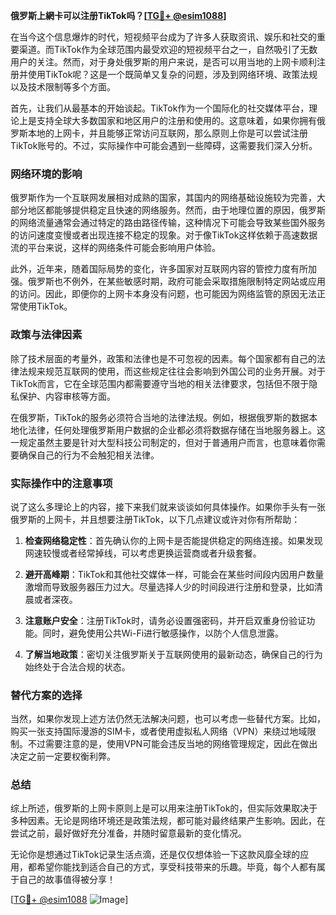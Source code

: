 **俄罗斯上網卡可以注册TikTok吗？[[TG💪+ @esim1088](https://t.me/s/esim1088)]**

在当今这个信息爆炸的时代，短视频平台成为了许多人获取资讯、娱乐和社交的重要渠道。而TikTok作为全球范围内最受欢迎的短视频平台之一，自然吸引了无数用户的关注。然而，对于身处俄罗斯的用户来说，是否可以用当地的上网卡顺利注册并使用TikTok呢？这是一个既简单又复杂的问题，涉及到网络环境、政策法规以及技术限制等多个方面。

首先，让我们从最基本的开始谈起。TikTok作为一个国际化的社交媒体平台，理论上是支持全球大多数国家和地区用户的注册和使用的。这意味着，如果你拥有俄罗斯本地的上网卡，并且能够正常访问互联网，那么原则上你是可以尝试注册TikTok账号的。不过，实际操作中可能会遇到一些障碍，这需要我们深入分析。

### 网络环境的影响

俄罗斯作为一个互联网发展相对成熟的国家，其国内的网络基础设施较为完善，大部分地区都能够提供稳定且快速的网络服务。然而，由于地理位置的原因，俄罗斯的网络流量通常会通过特定的路由路径传输，这种情况下可能会导致某些国外服务的访问速度变慢或者出现连接不稳定的现象。对于像TikTok这样依赖于高速数据流的平台来说，这样的网络条件可能会影响用户体验。

此外，近年来，随着国际局势的变化，许多国家对互联网内容的管控力度有所加强。俄罗斯也不例外，在某些敏感时期，政府可能会采取措施限制特定网站或应用的访问。因此，即便你的上网卡本身没有问题，也可能因为网络监管的原因无法正常使用TikTok。

### 政策与法律因素

除了技术层面的考量外，政策和法律也是不可忽视的因素。每个国家都有自己的法律法规来规范互联网的使用，而这些规定往往会影响到外国公司的业务开展。对于TikTok而言，它在全球范围内都需要遵守当地的相关法律要求，包括但不限于隐私保护、内容审核等方面。

在俄罗斯，TikTok的服务必须符合当地的法律法规。例如，根据俄罗斯的数据本地化法律，任何处理俄罗斯用户数据的企业都必须将数据存储在当地服务器上。这一规定虽然主要是针对大型科技公司制定的，但对于普通用户而言，也意味着你需要确保自己的行为不会触犯相关法律。

### 实际操作中的注意事项

说了这么多理论上的内容，接下来我们就来谈谈如何具体操作。如果你手头有一张俄罗斯的上网卡，并且想要注册TikTok，以下几点建议或许对你有所帮助：

1. **检查网络稳定性**：首先确认你的上网卡是否能提供稳定的网络连接。如果发现网速较慢或者经常掉线，可以考虑更换运营商或者升级套餐。

2. **避开高峰期**：TikTok和其他社交媒体一样，可能会在某些时间段内因用户数量激增而导致服务器压力过大。尽量选择人少的时间段进行注册和登录，比如清晨或者深夜。

3. **注意账户安全**：注册TikTok时，请务必设置强密码，并开启双重身份验证功能。同时，避免使用公共Wi-Fi进行敏感操作，以防个人信息泄露。

4. **了解当地政策**：密切关注俄罗斯关于互联网使用的最新动态，确保自己的行为始终处于合法合规的状态。

### 替代方案的选择

当然，如果你发现上述方法仍然无法解决问题，也可以考虑一些替代方案。比如，购买一张支持国际漫游的SIM卡，或者使用虚拟私人网络（VPN）来绕过地域限制。不过需要注意的是，使用VPN可能会违反当地的网络管理规定，因此在做出决定之前一定要权衡利弊。

### 总结

综上所述，俄罗斯的上网卡原则上是可以用来注册TikTok的，但实际效果取决于多种因素。无论是网络环境还是政策法规，都可能对最终结果产生影响。因此，在尝试之前，最好做好充分准备，并随时留意最新的变化情况。

无论你是想通过TikTok记录生活点滴，还是仅仅想体验一下这款风靡全球的应用，都希望你能找到适合自己的方式，享受科技带来的乐趣。毕竟，每个人都有属于自己的故事值得被分享！

[[TG💪+ @esim1088](https://t.me/s/esim1088) ![Image](https://i.postimg.cc/4NQfJmqS/Snipaste-2025-05-13-00-14-12.png)]